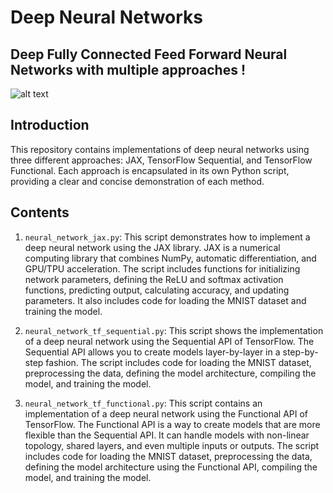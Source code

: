 # Deep Neural Networks
## Deep Fully Connected Feed Forward Neural Networks with multiple approaches !

![alt text](https://th.bing.com/th/id/R.bfd6e48ea1655ed2ebbb7db3ab1ef13a?rik=VMK9JfyHcKyQ2g&pid=ImgRaw&r=0)


## Introduction

This repository contains implementations of deep neural networks using three different approaches: JAX, TensorFlow Sequential, and TensorFlow Functional. Each approach is encapsulated in its own Python script, providing a clear and concise demonstration of each method.

## Contents

1. `neural_network_jax.py`: This script demonstrates how to implement a deep neural network using the JAX library. JAX is a numerical computing library that combines NumPy, automatic differentiation, and GPU/TPU acceleration. The script includes functions for initializing network parameters, defining the ReLU and softmax activation functions, predicting output, calculating accuracy, and updating parameters. It also includes code for loading the MNIST dataset and training the model.

2. `neural_network_tf_sequential.py`: This script shows the implementation of a deep neural network using the Sequential API of TensorFlow. The Sequential API allows you to create models layer-by-layer in a step-by-step fashion. The script includes code for loading the MNIST dataset, preprocessing the data, defining the model architecture, compiling the model, and training the model.

3. `neural_network_tf_functional.py`: This script contains an implementation of a deep neural network using the Functional API of TensorFlow. The Functional API is a way to create models that are more flexible than the Sequential API. It can handle models with non-linear topology, shared layers, and even multiple inputs or outputs. The script includes code for loading the MNIST dataset, preprocessing the data, defining the model architecture using the Functional API, compiling the model, and training the model.



